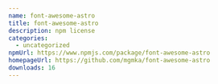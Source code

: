```yaml
---
name: font-awesome-astro
title: font-awesome-astro
description: npm license
categories:
  - uncategorized
npmUrl: https://www.npmjs.com/package/font-awesome-astro
homepageUrl: https://github.com/mgmka/font-awesome-astro
downloads: 16
---
```

